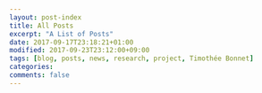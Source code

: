 ```yaml
---
layout: post-index
title: All Posts
excerpt: "A List of Posts"
date: 2017-09-17T23:18:21+01:00
modified: 2017-09-23T23:12:00+09:00
tags: [blog, posts, news, research, project, Timothée Bonnet]
categories:
comments: false
---
```

